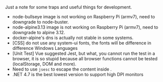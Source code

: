 Just a note for some traps and useful things for development.

- node-bullseye image is not working on Raspberry Pi (armv7), need to downgrade to node-buster.
- node-alpine3.13 image is not working on Raspberry Pi (armv7), need to downgrade to alpine 3.12.
- docker-alpine's dns is actually not stable in some systems.
- [CSS] do not use any system-ui fonts, the fonts will be difference in difference Windows Languages
- [Unit Test] Vue suggested Jest, but what, you cannot run the test in a browser, it is so stupid because all browser functions cannot be tested (localStorage, DOM and more).
- Need to use `jsesc` to escape the content inside <script></script>.
- .NET 4.7 is the best lowest version to support high DPI monitors
